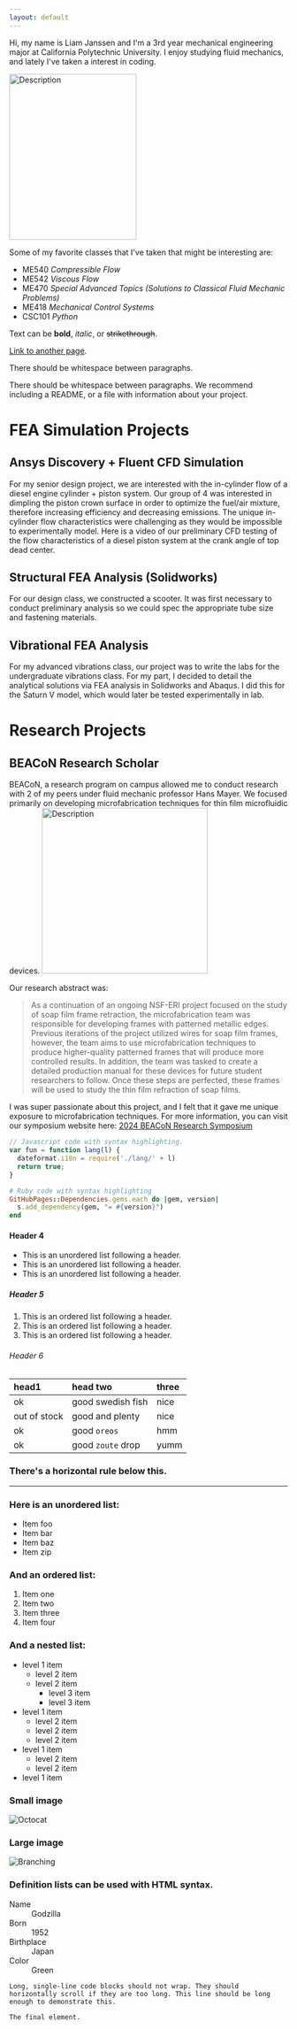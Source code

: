 ```yaml
---
layout: default
---
```

Hi, my name is Liam Janssen and I'm a 3rd year mechanical engineering major at California Polytechnic University. I enjoy studying fluid mechanics, and lately I've taken a interest in coding.

<img src=https://raw.githubusercontent.com/lijansse/45s/master/assets/images/profile.jpg alt="Description" width="230" height="300">

Some of my favorite classes that I've taken that might be interesting are:

* ME540 _Compressible Flow_
* ME542 _Viscous Flow_
* ME470 _Special Advanced Topics (Solutions to Classical Fluid Mechanic Problems)_
* ME418 _Mechanical Control Systems_
* CSC101 _Python_

Text can be **bold**, _italic_, or ~~strikethrough~~.

[Link to another page](./another-page.html).

There should be whitespace between paragraphs.

There should be whitespace between paragraphs. We recommend including a README, or a file with information about your project.

# FEA Simulation Projects

## Ansys Discovery + Fluent CFD Simulation

For my senior design project, we are interested with the in-cylinder flow of a diesel engine cylinder + piston system. Our group of 4 was interested in dimpling the piston crown surface in order to optimize the fuel/air mixture, therefore increasing efficiency and decreasing emissions. The unique in-cylinder flow characteristics were challenging as they would be impossible to experimentally model.
Here is a video of our preliminary CFD testing of the flow characteristics of a diesel piston system at the crank angle of top dead center.

## Structural FEA Analysis (Solidworks)

For our design class, we constructed a scooter. It was first necessary to conduct preliminary analysis so we could spec the appropriate tube size and fastening materials.

## Vibrational FEA Analysis

For my advanced vibrations class, our project was to write the labs for the undergraduate vibrations class. For my part, I decided to detail the analytical solutions via FEA analysis in Solidworks and Abaqus. I did this for the Saturn V model, which would later be tested experimentally in lab.

# Research Projects

## BEACoN Research Scholar

BEACoN, a research program on campus allowed me to conduct research with 2 of my peers under fluid mechanic professor Hans Mayer. We focused primarily on developing microfabrication techniques for thin film microfluidic devices.
<img src=https://raw.githubusercontent.com/lijansse/45s/master/assets/images/Cleanroom alt="Description" width="300" height="300">

Our research abstract was:
>As a continuation of an ongoing NSF-ERI project focused on the study of soap film frame retraction, the microfabrication team was responsible for developing frames with patterned metallic edges. Previous iterations of the project utilized wires for soap film frames, however, the team aims to use microfabrication techniques to produce higher-quality patterned frames that will produce more controlled results. In addition, the team was tasked to create a detailed production manual for these devices for future student researchers to follow. Once these steps are perfected, these frames will be used to study the thin film refraction of soap films.
>
I was super passionate about this project, and I felt that it gave me unique exposure to microfabrication techniques. For more information, you can visit our symposium website here: [2024 BEACoN Research Symposium](https://diversity.calpoly.edu/2024-beacon-research-symposium#Hans%20Mayer)

```js
// Javascript code with syntax highlighting.
var fun = function lang(l) {
  dateformat.i18n = require('./lang/' + l)
  return true;
}
```

```ruby
# Ruby code with syntax highlighting
GitHubPages::Dependencies.gems.each do |gem, version|
  s.add_dependency(gem, "= #{version}")
end
```

#### Header 4

* This is an unordered list following a header.
* This is an unordered list following a header.
* This is an unordered list following a header.

##### Header 5

1. This is an ordered list following a header.
2. This is an ordered list following a header.
3. This is an ordered list following a header.

###### Header 6

| head1        | head two            | three |
| :----------- | :------------------ | :---- |
| ok           | good swedish fish   | nice  |
| out of stock | good and plenty     | nice  |
| ok           | good `oreos`      | hmm   |
| ok           | good `zoute` drop | yumm  |

### There's a horizontal rule below this.

---

### Here is an unordered list:

* Item foo
* Item bar
* Item baz
* Item zip

### And an ordered list:

1. Item one
2. Item two
3. Item three
4. Item four

### And a nested list:

- level 1 item
  - level 2 item
  - level 2 item
    - level 3 item
    - level 3 item
- level 1 item
  - level 2 item
  - level 2 item
  - level 2 item
- level 1 item
  - level 2 item
  - level 2 item
- level 1 item

### Small image

![Octocat](https://raw.githubusercontent.com/lijansse/45s/master/assets/images/Screenshot%202024-04-26%20172102.png)

### Large image

![Branching](https://guides.github.com/activities/hello-world/branching.png)

### Definition lists can be used with HTML syntax.

<dl>
<dt>Name</dt>
<dd>Godzilla</dd>
<dt>Born</dt>
<dd>1952</dd>
<dt>Birthplace</dt>
<dd>Japan</dd>
<dt>Color</dt>
<dd>Green</dd>
</dl>

```
Long, single-line code blocks should not wrap. They should horizontally scroll if they are too long. This line should be long enough to demonstrate this.
```

```
The final element.
```
